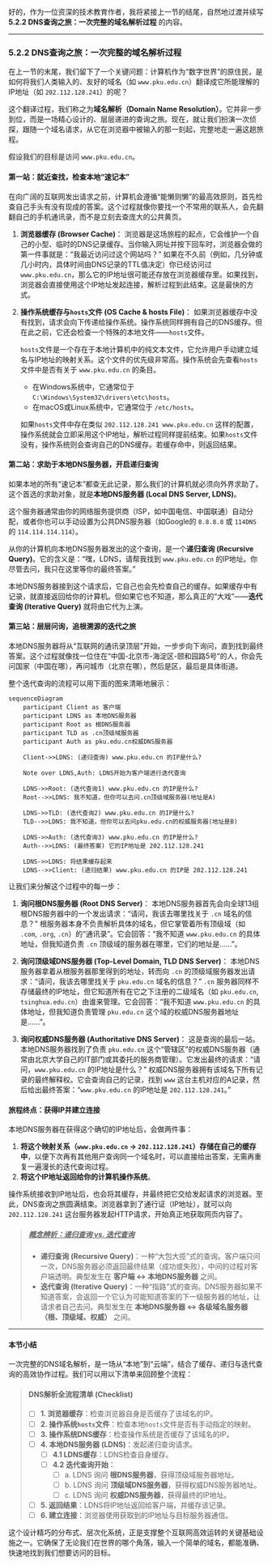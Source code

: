 好的，作为一位资深的技术教育作者，我将紧接上一节的结尾，自然地过渡并续写 **5.2.2 DNS查询之旅：一次完整的域名解析过程** 的内容。

---

### 5.2.2 DNS查询之旅：一次完整的域名解析过程

在上一节的末尾，我们留下了一个关键问题：计算机作为“数字世界”的原住民，是如何将我们人类输入的、友好的域名（如 `www.pku.edu.cn`）翻译成它所能理解的IP地址（如 `202.112.128.241`）的呢？

这个翻译过程，我们称之为**域名解析（Domain Name Resolution）**。它并非一步到位，而是一场精心设计的、层层递进的查询之旅。现在，就让我们扮演一次侦探，跟随一个域名请求，从它在浏览器中被输入的那一刻起，完整地走一遍这趟旅程。

假设我们的目标是访问 `www.pku.edu.cn`。

#### 第一站：就近查找，检查本地“速记本”

在向广阔的互联网发出请求之前，计算机会遵循“能懒则懒”的最高效原则，首先检查自己手头有没有现成的答案。这个过程就像你要找一个不常用的联系人，会先翻翻自己的手机通讯录，而不是立刻去查庞大的公共黄页。

1.  **浏览器缓存 (Browser Cache)**：
    浏览器是这场旅程的起点，它会维护一个自己的小型、临时的DNS记录缓存。当你输入网址并按下回车时，浏览器会做的第一件事就是：“我最近访问过这个网站吗？” 如果在不久前（例如，几分钟或几小时内，具体时间由DNS记录的TTL值决定）你已经访问过 `www.pku.edu.cn`，那么它的IP地址很可能还存放在浏览器缓存里。如果找到，浏览器会直接使用这个IP地址发起连接，解析过程到此结束。这是最快的方式。

2.  **操作系统缓存与`hosts`文件 (OS Cache & hosts File)**：
    如果浏览器缓存中没有找到，请求会向下传递给操作系统。操作系统同样拥有自己的DNS缓存。但在此之前，它还会检查一个特殊的本地文件——`hosts`文件。

    `hosts`文件是一个存在于本地计算机中的纯文本文件，它允许用户手动建立域名与IP地址的映射关系。这个文件的优先级非常高。操作系统会先查看`hosts`文件中是否有关于 `www.pku.edu.cn` 的条目。
    *   在Windows系统中，它通常位于 `C:\Windows\System32\drivers\etc\hosts`。
    *   在macOS或Linux系统中，它通常位于 `/etc/hosts`。

    如果`hosts`文件中存在类似 `202.112.128.241 www.pku.edu.cn` 这样的配置，操作系统就会立即采用这个IP地址，解析过程同样提前结束。如果`hosts`文件没有，操作系统则会查询自己的DNS缓存。若缓存命中，则返回结果。

#### 第二站：求助于本地DNS服务器，开启递归查询

如果本地的所有“速记本”都查无此记录，那么我们的计算机就必须向外界求助了。这个首选的求助对象，就是**本地DNS服务器 (Local DNS Server, LDNS)**。

这个服务器通常由你的网络服务提供商（ISP，如中国电信、中国联通）自动分配，或者你也可以手动设置为公共DNS服务器（如Google的 `8.8.8.8` 或 `114DNS` 的 `114.114.114.114`）。

从你的计算机向本地DNS服务器发出的这个查询，是一个**递归查询 (Recursive Query)**。它的含义是：“嘿，LDNS，请帮我找到 `www.pku.edu.cn` 的IP地址。你尽管去问，我只在这里等你的最终答案。”

本地DNS服务器接到这个请求后，它自己也会先检查自己的缓存。如果缓存中有记录，就直接返回给你的计算机。但如果它也不知道，那么真正的“大戏”——**迭代查询 (Iterative Query)** 就将由它代为上演。

#### 第三站：层层问询，追根溯源的迭代之旅

本地DNS服务器将从“互联网的通讯录顶层”开始，一步步向下询问，直到找到最终答案。这个过程就像找一位住在“中国-北京市-海淀区-颐和园路5号”的人，你会先问国家（中国在哪），再问城市（北京在哪），然后是区，最后是具体街道。

整个迭代查询的流程可以用下面的图来清晰地展示：

```mermaid
sequenceDiagram
    participant Client as 客户端
    participant LDNS as 本地DNS服务器
    participant Root as 根DNS服务器
    participant TLD as .cn顶级域服务器
    participant Auth as pku.edu.cn权威DNS服务器

    Client->>LDNS: (递归查询) www.pku.edu.cn 的IP是什么?
    
    Note over LDNS,Auth: LDNS开始为客户端进行迭代查询
    
    LDNS->>Root: (迭代查询1) www.pku.edu.cn 的IP是什么?
    Root-->>LDNS: 我不知道，但你可以去问.cn顶级域服务器(地址是A)
    
    LDNS->>TLD: (迭代查询2) www.pku.edu.cn 的IP是什么?
    TLD-->>LDNS: 我不知道，但你可以去问pku.edu.cn的权威服务器(地址是B)
    
    LDNS->>Auth: (迭代查询3) www.pku.edu.cn 的IP是什么?
    Auth-->>LDNS: (最终答案) 它的IP地址是 202.112.128.241

    LDNS->>LDNS: 将结果缓存起来
    LDNS-->>Client: (递归结果) www.pku.edu.cn 的IP是 202.112.128.241
```

让我们来分解这个过程中的每一步：

1.  **询问根DNS服务器 (Root DNS Server)**：
    本地DNS服务器首先会向全球13组根DNS服务器中的一个发出请求：“请问，我该去哪里找关于 `.cn` 域名的信息？” 根服务器本身不负责解析具体的域名，但它掌管着所有顶级域（如 `.com`, `.org`, `.cn`）的“通讯录”。它会回答：“我不知道 `www.pku.edu.cn` 的具体地址，但我知道负责 `.cn` 顶级域的服务器在哪里，它们的地址是……”。

2.  **询问顶级域DNS服务器 (Top-Level Domain, TLD DNS Server)**：
    本地DNS服务器拿着从根服务器那里得到的地址，转而向 `.cn` 的顶级域服务器发出请求：“请问，我该去哪里找关于 `pku.edu.cn` 域名的信息？” `.cn` 服务器同样不存储最终的IP地址，但它知道所有在它之下注册的二级域名（如 `pku.edu.cn`, `tsinghua.edu.cn`）由谁来管理。它会回答：“我不知道 `www.pku.edu.cn` 的具体地址，但我知道负责管理 `pku.edu.cn` 这个域的权威DNS服务器地址是……”。

3.  **询问权威DNS服务器 (Authoritative DNS Server)**：
    这是查询的最后一站。本地DNS服务器找到了负责 `pku.edu.cn` 这个“管辖区”的权威DNS服务器（通常由北京大学自己的IT部门或其委托的服务商管理）。它发出最终的请求：“请问，`www.pku.edu.cn` 的IP地址是什么？”
    权威DNS服务器拥有该域名下所有记录的最终解释权。它会查询自己的记录，找到 `www` 这台主机对应的A记录，然后给出最终答案：“`www.pku.edu.cn` 的IP地址是 `202.112.128.241`。”

#### 旅程终点：获得IP并建立连接

本地DNS服务器在获得这个确切的IP地址后，会做两件事：
1.  **将这个映射关系（`www.pku.edu.cn` -> `202.112.128.241`）存储在自己的缓存中**，以便下次再有其他用户查询同一个域名时，可以直接给出答案，无需再重复一遍漫长的迭代查询过程。
2.  **将这个IP地址返回给你的计算机操作系统**。

操作系统接收到IP地址后，也会将其缓存，并最终把它交给发起请求的浏览器。至此，DNS查询之旅圆满结束。浏览器拿到了通行证（IP地址），就可以向 `202.112.128.241` 这台服务器发起HTTP请求，开始真正地获取网页内容了。

> ##### <ins>概念辨析：递归查询 vs. 迭代查询</ins>
>
> *   **递归查询 (Recursive Query)**：一种“大包大揽”式的查询。客户端只问一次，DNS服务器必须返回最终结果（成功或失败），中间的过程对客户端透明。典型发生在 **客户端 ↔ 本地DNS服务器** 之间。
> *   **迭代查询 (Iterative Query)**：一种“指路”式的查询。DNS服务器如果不知道答案，会返回一个它认为可能知道答案的下一级服务器的地址，让请求者自己去问。典型发生在 **本地DNS服务器 ↔ 各级域名服务器（根、顶级域、权威）** 之间。

***

#### 本节小结

一次完整的DNS域名解析，是一场从“本地”到“云端”，结合了缓存、递归与迭代查询的高效协作过程。我们可以用以下清单来回顾整个流程：

> #### DNS解析全流程清单 (Checklist)
>
> - [ ] **1. 浏览器缓存**：检查浏览器自身是否缓存了该域名的IP。
> - [ ] **2. 操作系统`hosts`文件**：检查本地`hosts`文件是否有手动指定的映射。
> - [ ] **3. 操作系统DNS缓存**：检查操作系统是否缓存了该域名的IP。
> - [ ] **4. 本地DNS服务器 (LDNS)**：发起递归查询请求。
>   - [ ] **4.1 LDNS缓存**：LDNS检查自身缓存。
>   - [ ] **4.2 迭代查询开始**：
>     - [ ] a. LDNS 询问 **根DNS服务器**，获得顶级域服务器地址。
>     - [ ] b. LDNS 询问 **顶级域DNS服务器**，获得权威DNS服务器地址。
>     - [ ] c. LDNS 询问 **权威DNS服务器**，获得最终的IP地址。
> - [ ] **5. 返回结果**：LDNS将IP地址返回给客户端，并缓存该记录。
> - [ ] **6. 建立连接**：浏览器使用获取到的IP地址与目标服务器通信。

这个设计精巧的分布式、层次化系统，正是支撑整个互联网高效运转的关键基础设施之一。它确保了无论我们在世界的哪个角落，输入一个简单的域名，都能准确、快速地找到我们想要访问的目标。